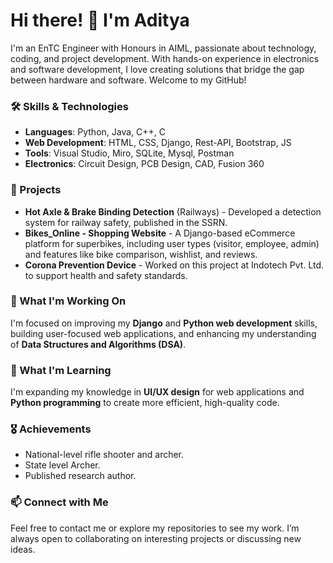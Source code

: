 # Hi there! 👋 I'm Aditya

I'm an EnTC Engineer with Honours in AIML, passionate about technology, coding, and project development. With hands-on experience in electronics and software development, I love creating solutions that bridge the gap between hardware and software. Welcome to my GitHub!

### 🛠 Skills & Technologies
- **Languages**: Python, Java, C++, C
- **Web Development**: HTML, CSS, Django, Rest-API, Bootstrap, JS
- **Tools**: Visual Studio, Miro, SQLite, Mysql, Postman
- **Electronics**: Circuit Design, PCB Design, CAD, Fusion 360

### 🔧 Projects
- **Hot Axle & Brake Binding Detection** (Railways) - Developed a detection system for railway safety, published in the SSRN.
- **Bikes_Online - Shopping Website** - A Django-based eCommerce platform for superbikes, including user types (visitor, employee, admin) and features like bike comparison, wishlist, and reviews.
- **Corona Prevention Device** - Worked on this project at Indotech Pvt. Ltd. to support health and safety standards.

### 🎯 What I'm Working On
I'm focused on improving my **Django** and **Python web development** skills, building user-focused web applications, and enhancing my understanding of **Data Structures and Algorithms (DSA)**.

### 🌱 What I'm Learning
I'm expanding my knowledge in **UI/UX design** for web applications and **Python programming** to create more efficient, high-quality code.

### 🎖 Achievements
- National-level rifle shooter and archer.
- State level Archer.
- Published research author.

### 📫 Connect with Me
Feel free to contact me or explore my repositories to see my work. I’m always open to collaborating on interesting projects or discussing new ideas.

<!--
**Aditya00712/Aditya00712** is a ✨ _special_ ✨ repository because its `README.md` (this file) appears on your GitHub profile.

Here are some ideas to get you started:

- 🔭 I’m currently working on ...
- 🌱 I’m currently learning ...
- 👯 I’m looking to collaborate on ...
- 🤔 I’m looking for help with ...
- 💬 Ask me about ...
- 📫 How to reach me: ...
- 😄 Pronouns: ...
- ⚡ Fun fact: ...
-->

